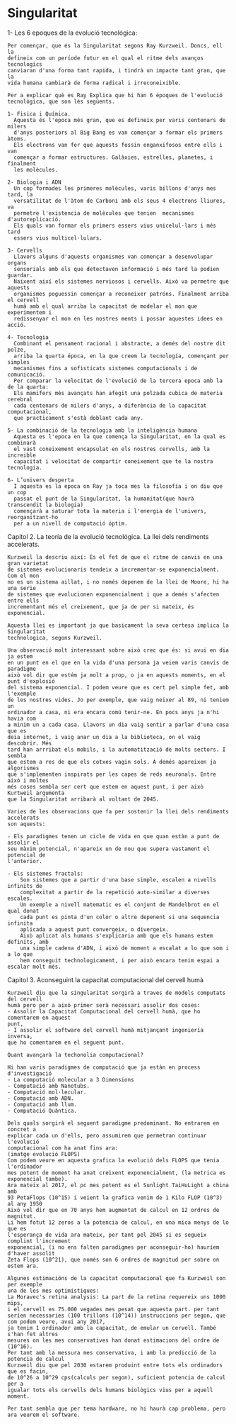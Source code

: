 # Singularitat

1- Les 6 epoques de la evolució tecnológica:

    Per començar, que és la Singularitat segons Ray Kurzweil. Doncs, ell la
    defineix com un període futur en el qual el ritme dels avanços tecnologics
    canviaran d'una forma tant rapida, i tindrà un impacte tant gran, que la
    vida humana cambiarà de forma radical i irreconeixible.

    Per a explicar què es Ray Explica que hi han 6 époques de l'evolució
    tecnològica, que son lés següents.

    1- Fisica i Química.
      Aquesta és l'epoca més gran, que es defineix per varis centenars de milers
      d'anys posteriors al Big Bang es van començar a formar els primers àtoms.
      Els electrons van fer que aquests fossin enganxifosos entre ells i van
      començar a formar estructures. Galàxies, estrelles, planetes, i finalment
      les molècules.

    2- Biologia i ADN
      Un cop formades les primeres molècules, varis billons d'anys mes tard, la
      versatilitat de l'àtom de Carboni amb els seus 4 electrons lliures, va
      permetre l'existencia de molècules que tenien  mecanismes d'autoreplicació.
      Els quals van formar els primers essers vius unicelul·lars i més tard
      essers vius multicel·lulars.

    3- Cervells
      Llavors alguns d'aquests organismes van començar a desenvolupar organs
      sensorials amb els que detectaven informació i més tard la podien guardar.
      Naixent així els sistemes nerviosos i cervells. Això va permetre que aquests
      organismes poguessin començar a reconeixer patróns. Finalment arriba el cervell
      humà amb el qual arriba la capacitat de modelar el mon que experimentem i
      redissenyar el mon en les nostres ments i possar aquestes idees en acció.

    4- Tecnologia
      Combinant el pensament racional i abstracte, a demés del nostre dit polze,
      arriba la quarta época, en la que creem la tecnología, començant per simples
      mecanismes fins a sofisticats sistemes computacionals i de comunicació.
      Per comparar la velocitat de l'evolució de la tercera epoca amb la de la quarta:
      Els mamifers més avançats han afegit una polzada cubica de materia cerebral
      cada centenars de milers d'anys, a diferència de la capacitat computacional,
      que practicament s'està doblant cada any.

    5- La combinació de la tecnologia amb la inteligència humana
      Aquesta es l'epoca en la que comença la Singularitat, en la qual es combinarà
      el vast coneixement encapsulat en els nostres cervells, amb la increible
      capacitat i velocitat de compartir coneixement que te la nostra tecnologia.

    6- L’univers desperta
      I aquesta es la epoca on Ray ja toca mes la filosofía i on diu que un cop
      passat el punt de la Singularitat, la humanitat(que haurà transcendit la biologia)
      començarà a saturar tota la materia i l'energia de l'univers, reorganitzant-ho
      per a un nivell de computació óptim.



Capitol 2. La teoría de la evolució tecnológica. La llei dels rendiments accelerats.

    Kurzweil la descriu així: Es el fet de que el ritme de canvis en una gran varietat
    de sistemes evolucionaris tendeix a incrementar-se exponencialment. Com el mon
    no es un sistema aillat, i no només depenem de la llei de Moore, hi ha una serie
    de sistemes que evolucionen exponencialment i que a demés s'afecten entre ells
    incrementant més el creixement, que ja de per si mateix, és exponencial.

    Aquesta llei es important ja que basicament la seva certesa implica la Singularitat
    technologica, segons Kurzweil.

    Una observació molt interessant sobre això crec que és: si avui en dia ja estem
    en un punt en el que en la vida d'una persona ja veiem varis canvis de paradigme
    això vol dir que estém ja molt a prop, o ja en aquests moments, en el punt d'explosió
    del sistema exponencial. I podem veure que es cert pel simple fet, amb l'exemple
    de les nostres vides. Jo per exemple, que vaig neixer al 89, ni teniem un
    ordinador a casa, ni era encara comú tenir-ne. En pocs anys ja n'hi havia com
    a minim un a cada casa. Llavors un dia vaig sentir a parlar d'una cosa que es
    deia internet, i vaig anar un dia a la biblioteca, on el vaig descobrir. Més
    tard han arrribat els mobils, i la automatització de molts sectors. I sembla
    que estem a res de que els cotxes vagin sols. A demés apareixen ja algorismes
    que s'implementen inspirats per les capes de reds neuronals. Entre això i moltes
    més coses sembla ser cert que estem en aquest punt, i per això Kurtweil argumenta
    que la Singularitat arribarà al voltant de 2045.

    Varies de les observacions que fa per sostenir la llei dels rendiments accelerats
    son aquests:

    - Els paradigmes tenen un cicle de vida en que quan estàn a punt de assolir el
    seu màxim potencial, n'apareix un de nou que supera vastament el potencial de
    l'anterior.

    - Els sistemes fractals:
        Son sistemes que a partir d'una base simple, escalen a nivells infinits de
        complexitat a partir de la repetició auto-similar a diverses escales.
        Un exemple a nivell matematic es el conjunt de Mandelbrot en el qual donat
        cada punt es pinta d'un color o altre depenent si una sequencia infinita
        aplicada a aquest punt convergeix, o divergeix.
        Això aplicat als humans s'explicaria amb que els humans estem definits, amb
        una simple cadena d'ADN, i això de moment a escalat a lo que som i a lo que
        hem conseguit technologicament, i per això encara tenim espai a escalar molt més.

Capitol 3. Aconseguint la capacitat computacional del cervell humà

    Kurzweil diu que la singularitat sorgirà a traves de models computats del cervell
    humà pero per a això primer serà necessari assolir dos coses:
    - Assolir la Capacitat Computacional del cervell humà, que ho comentarem en aquest
    punt,
    - I assolir el software del cervell humà mitjançant ingeniería inversa,
    que ho comentarem en el seguent punt.

    Quant avançarà la techonolia computacional?

    Hi han varis paradigmes de computació que ja estàn en process d'investigació
    - La computació molecular a 3 Dimensions
    - Computació amb Nanotubs.
    - Computació mol·lecular.
    - Computació amb ADN.
    - Computació amb llum.
    - Computació Quàntica.

    Dels quals sorgirà el seguent paradigme predominant. No entrarem en concret a
    explicar cada un d'ells, pero assumirem que permetran continuar l'evolució
    computacional com ha anat fins ara:
    (imatge evolució FLOPS)
    Com podem veure en aquesta grafica la evolució dels FLOPS que tenia l'ordinador
    mes potent de moment ha anat creixent exponencialment, (la metrica es exponencial tambe).
    Ara mateix al 2017, el pc mes potent es el Sunlight TaiHuLight a china amb
    93 PetaFlops (10^15) i veient la grafica venim de 1 Kilo FLOP (10^3) al any 1950
    Això vol dir que en 70 anys hem augmentat de calcul en 12 ordres de magnitut.
    Li hem fotut 12 zeros a la potencia de calcul, en una mica menys de lo que es
    l'esperança de vida ara mateix, per tant pel 2045 si es segueix complint l'increment
    exponencial, (i no ens falten paradigmes per aconseguir-ho) hauríem d'haver assolit
    Zeta Flops (10^21), que només son 6 ordres de magnitud per sobre on estem ara.

    Algunes estimacións de la capacitat computacional que fa Kurzweil son per exemple
    una de les mes optimistiques:
    La Moravec's retina analysis: La part de la retina requereix uns 1000 mips,
    i el cervell es 75.000 vegades mes pesat que aquesta part. per tant seríen necessaries (100 trillons (10^14)) instruccions per segon, que com podem veure, avui any 2017,
    ja tenim 1 ordinador amb la capacitat, de emular un cervell. També s'han fet altres
    mesures on les mes conservatives han donat estimacions del ordre de (10^16).
    Per tant amb la messura mes conservativa, i amb la predicció de la potencia de calcul
    Kurzweil diu que pel 2030 estarem produint entre tots els ordinadors que es facin,
    de 10^26 a 10^29 cps(calculs per segon), suficient potencia de calcul per a
    igualar tots els cervells dels humans biològics vius per a aquell moment.

    Per tant sembla que per tema hardware, no hi haurà cap problema, pero ara veurem el software.
